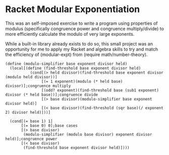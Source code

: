 # Racket Modular Exponentiation


This was an self-imposed exercise to write a program using properties of modulus (specifically congruence power and congruence multiply/divide)
to more efficiently calculate the modulo of very large exponents.

While a built-in library already exists to do so, this small project was an opportunity for me to apply my Racket and algebra skills to 
try and match the efficiency of (modular-expt) from (require math/number-theory).
```racket
(define (modulo-simplifier base exponent divisor held)
  (local[(define (find-threshold base exponent divisor held)
           (cond[(> held divisor)(find-threshold base exponent divisor (modulo held divisor))]
                [(= 1 exponent)(modulo (* held base) divisor)];congruence multiply
                [(odd? exponent)(find-threshold base (sub1 exponent) divisor (* held base))];congruence divide
                [(> base divisor)(modulo-simplifier base exponent divisor held)]
                [(< base divisor)(find-threshold (sqr base)(/ exponent 2) divisor held)]))]
         
  (cond[(= base 1) 1]
       [(= base 0) 0];base cases
       [(> base divisor)
        (modulo-simplifier (modulo base divisor) exponent divisor held)];congruence power
       [(< base divisor)
        (find-threshold base exponent divisor held)])))
```
